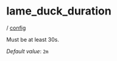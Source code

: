 # lame_duck_duration

/ [config](/reference/config/index.md) 

Must be at least 30s.

*Default value*: `2m`
